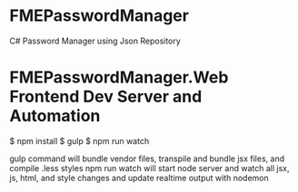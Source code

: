 # FMEPasswordManager
C# Password Manager using Json Repository


FMEPasswordManager.Web Frontend Dev Server and Automation
=========================================================

$ npm install
$ gulp
$ npm run watch

gulp command will bundle vendor files, transpile and bundle jsx files, and compile .less styles
npm run watch will start node server and watch all jsx, js, html, and style changes and update realtime output with nodemon
